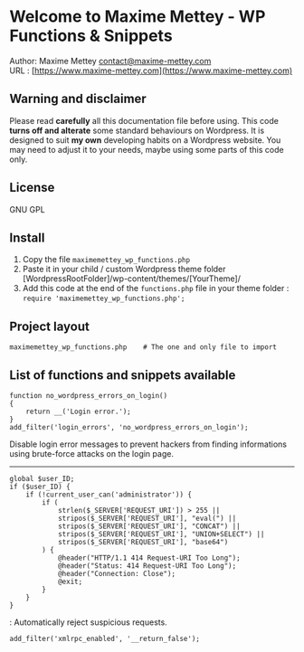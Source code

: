 # Welcome to Maxime Mettey - WP Functions & Snippets

Author: Maxime Mettey <contact@maxime-mettey.com>   
URL : [https://www.maxime-mettey.com](https://www.maxime-mettey.com)

## Warning and disclaimer

Please read **carefully** all this documentation file before using.
This code **turns off and alterate** some standard behaviours on Wordpress.
It is designed to suit **my own** developing habits on a Wordpress website.
You may need to adjust it to your needs, maybe using some parts of this code only.

## License

GNU GPL

## Install

1. Copy the file `maximemettey_wp_functions.php`
2. Paste it in your child / custom Wordpress theme folder [WordpressRootFolder]/wp-content/themes/[YourTheme]/
3. Add this code at the end of the `functions.php` file in your theme folder :   
`require 'maximemettey_wp_functions.php';`

## Project layout

    maximemettey_wp_functions.php    # The one and only file to import

## List of functions and snippets available

```
function no_wordpress_errors_on_login()
{
    return __('Login error.');
}
add_filter('login_errors', 'no_wordpress_errors_on_login');
```

Disable login error messages to prevent hackers from finding informations using brute-force attacks on the login page.

---

```
global $user_ID;
if ($user_ID) {
    if (!current_user_can('administrator')) {
        if (
            strlen($_SERVER['REQUEST_URI']) > 255 ||
            stripos($_SERVER['REQUEST_URI'], "eval(") ||
            stripos($_SERVER['REQUEST_URI'], "CONCAT") ||
            stripos($_SERVER['REQUEST_URI'], "UNION+SELECT") ||
            stripos($_SERVER['REQUEST_URI'], "base64")
        ) {
            @header("HTTP/1.1 414 Request-URI Too Long");
            @header("Status: 414 Request-URI Too Long");
            @header("Connection: Close");
            @exit;
        }
    }
}
```
: Automatically reject suspicious requests.
    
```
add_filter('xmlrpc_enabled', '__return_false');
```

